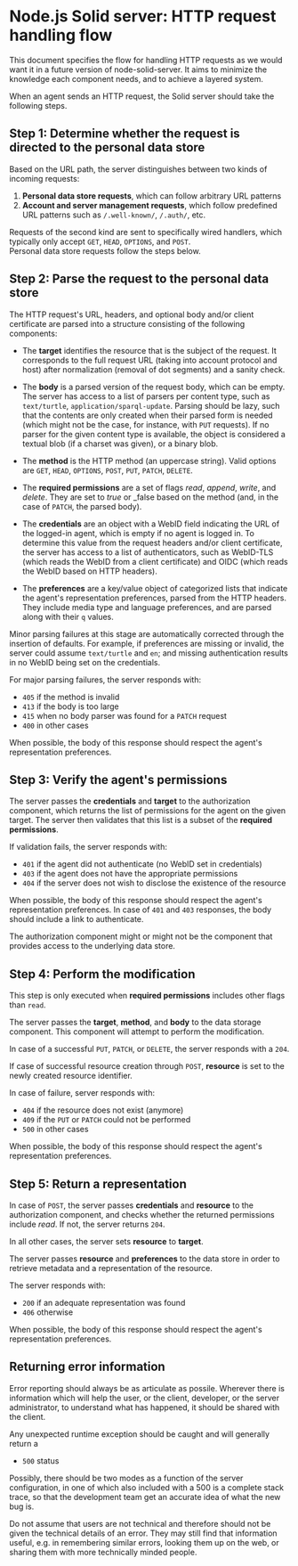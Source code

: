 # Node.js Solid server: HTTP request handling flow

This document specifies the flow for handling HTTP requests
as we would want it in a future version of node-solid-server.
It aims to minimize the knowledge each component needs,
and to achieve a layered system.

When an agent sends an HTTP request,
the Solid server should take the following steps.

## Step 1: Determine whether the request is directed to the personal data store
Based on the URL path, the server distinguishes between two kinds of incoming requests:
1. **Personal data store requests**, which can follow arbitrary URL patterns
2. **Account and server management requests**, which follow predefined URL patterns such as `/.well-known/`, `/.auth/`, etc.

Requests of the second kind are sent to specifically wired handlers,
which typically only accept `GET`, `HEAD`, `OPTIONS`, and `POST`.
<br>
Personal data store requests follow the steps below.

## Step 2: Parse the request to the personal data store
The HTTP request's URL, headers, and optional body and/or client certificate
are parsed into a structure consisting of the following components:

- The **target** identifies the resource that is the subject of the request.
  It corresponds to the full request URL
  (taking into account protocol and host)
  after normalization (removal of dot segments)
  and a sanity check.

- The **body** is a parsed version of the request body, which can be empty.
  The server has access to a list of parsers per content type,
  such as `text/turtle`, `application/sparql-update`.
  Parsing should be lazy,
  such that the contents are only created when their parsed form is needed
  (which might not be the case, for instance, with `PUT` requests).
  If no parser for the given content type is available,
  the object is considered a textual blob (if a charset was given),
  or a binary blob.

- The **method** is the HTTP method (an uppercase string).
  Valid options are
  `GET`, `HEAD`, `OPTIONS`, `POST`, `PUT`, `PATCH`, `DELETE`.

- The **required permissions** are a set of flags
  _read_, _append_, _write_, and _delete_.
  They are set to _true_ or _false based on the method
  (and, in the case of `PATCH`, the parsed body).

- The **credentials** are an object
  with a WebID field indicating the URL of the logged-in agent,
  which is empty if no agent is logged in.
  To determine this value from the request headers and/or client certificate,
  the server has access to a list of authenticators,
  such as WebID-TLS (which reads the WebID from a client certificate)
  and OIDC (which reads the WebID based on HTTP headers).

- The **preferences** are a key/value object of categorized lists
  that indicate the agent's representation preferences,
  parsed from the HTTP headers.
  They include media type and language preferences,
  and are parsed along with their `q` values.

Minor parsing failures at this stage
are automatically corrected through the insertion of defaults.
For example, if preferences are missing or invalid,
the server could assume `text/turtle` and `en`;
and missing authentication results in no WebID being set on the credentials.

For major parsing failures, the server responds with:
- `405` if the method is invalid
- `413` if the body is too large
- `415` when no body parser was found for a `PATCH` request
- `400` in other cases

When possible,
the body of this response should respect
the agent's representation preferences.

## Step 3: Verify the agent's permissions
The server passes the **credentials** and **target**
to the authorization component,
which returns the list of permissions for the agent on the given target.
The server then validates that this list
is a subset of the **required permissions**.

If validation fails, the server responds with:
- `401` if the agent did not authenticate (no WebID set in credentials)
- `403` if the agent does not have the appropriate permissions
- `404` if the server does not wish to disclose the existence of the resource

When possible,
the body of this response should respect
the agent's representation preferences.
In case of `401` and `403` responses,
the body should include a link to authenticate.

The authorization component might or might not be the component
that provides access to the underlying data store.

## Step 4: Perform the modification
This step is only executed
when **required permissions** includes other flags than `read`.

The server passes the **target**, **method**, and **body**
to the data storage component.
This component will attempt to perform the modification.

In case of a successful `PUT`, `PATCH`, or `DELETE`,
the server responds with a `204`.

If case of successful resource creation through `POST`,
**resource** is set to the newly created resource identifier.

In case of failure, server responds with:
- `404` if the resource does not exist (anymore)
- `409` if the `PUT` or `PATCH` could not be performed
- `500` in other cases

When possible,
the body of this response should respect
the agent's representation preferences.

## Step 5: Return a representation
In case of `POST`,
the server passes **credentials** and **resource** 
to the authorization component,
and checks whether the returned permissions include _read_.
If not, the server returns `204`.

In all other cases,
the server sets **resource** to **target**.

The server passes **resource** and **preferences** to the data store
in order to retrieve metadata and a representation of the resource.

The server responds with:
- `200` if an adequate representation was found
- `406` otherwise

When possible,
the body of this response should respect
the agent's representation preferences.

## Returning error information

Error reporting should always be as articulate as possile. 
Wherever there is information which will help the user, or the client, developer, or the server administrator,
to understand what has happened, it should be shared with the client.

Any unexpected runtime exception should be caught and will generally return a

- `500` status

Possibly, there should be two modes as a function of the server configuration, in one of which 
also included with a 500 is a complete stack trace, so that the development team 
get an accurate idea of what the new bug is.  

Do not assume that users are not technical and therefore should not be given the technical details of an error.
They may still find that information useful, e.g. in remembering similar errors, looking them up on the web, or sharing them with more technically minded people.
